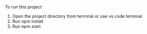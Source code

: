 To run this project

1. Open the project directory from terminal or use vs code terminal
2. Run npm install
3. Run npm start

